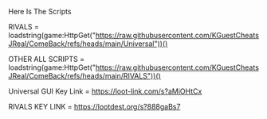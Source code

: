 Here Is The Scripts

RIVALS = loadstring(game:HttpGet("https://raw.githubusercontent.com/KGuestCheatsJReal/ComeBack/refs/heads/main/Universal"))()

OTHER ALL SCRIPTS = loadstring(game:HttpGet("https://raw.githubusercontent.com/KGuestCheatsJReal/ComeBack/refs/heads/main/RIVALS"))()

Universal GUI Key Link = https://loot-link.com/s?aMiOHtCx

RIVALS KEY LINK = https://lootdest.org/s?888gaBs7
